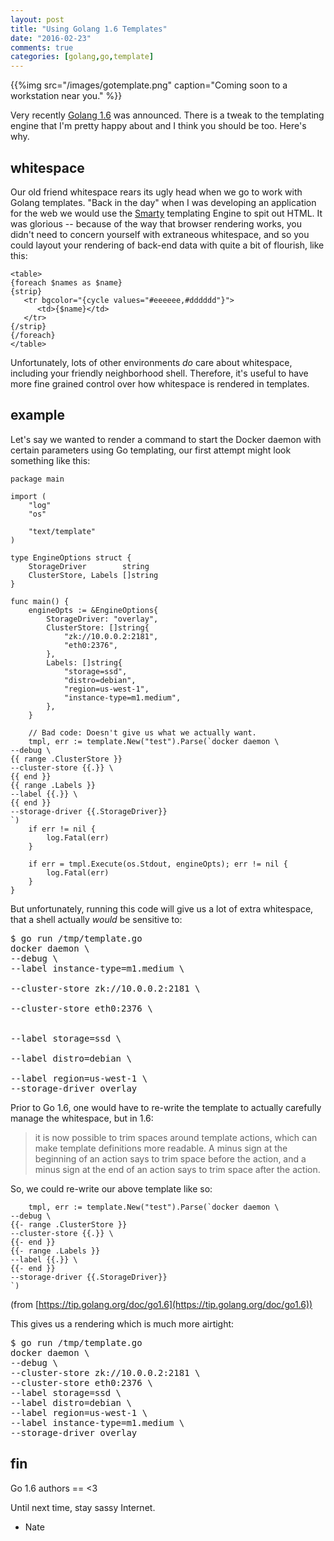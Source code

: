 ```yaml
---
layout: post
title: "Using Golang 1.6 Templates"
date: "2016-02-23"
comments: true
categories: [golang,go,template]
---
```


{{%img src="/images/gotemplate.png" caption="Coming soon to a workstation near you." %}}

Very recently [Golang 1.6](https://tip.golang.org/doc/go1.6) was announced.
There is a tweak to the templating engine that I'm pretty happy about and I
think you should be too.  Here's why.

## whitespace

Our old friend whitespace rears its ugly head when we go to work with Golang
templates.  "Back in the day" when I was developing an application for the web
we would use the [Smarty](http://www.smarty.net/crash_course) templating Engine
to spit out HTML.  It was glorious -- because of the way that browser rendering
works, you didn't need to concern yourself with extraneous whitespace, and so
you could layout your rendering of back-end data with quite a bit of flourish,
like this:

```
<table>
{foreach $names as $name}
{strip}
   <tr bgcolor="{cycle values="#eeeeee,#dddddd"}">
      <td>{$name}</td>
   </tr>
{/strip}
{/foreach}
</table>
```

Unfortunately, lots of other environments _do_ care about whitespace, including
your friendly neighborhood shell.  Therefore, it's useful to have more fine
grained control over how whitespace is rendered in templates.

## example

Let's say we wanted to render a command to start the Docker daemon with certain
parameters using Go templating, our first attempt might look something like
this:

```
package main

import (
	"log"
	"os"

	"text/template"
)

type EngineOptions struct {
	StorageDriver        string
	ClusterStore, Labels []string
}

func main() {
	engineOpts := &EngineOptions{
		StorageDriver: "overlay",
		ClusterStore: []string{
			"zk://10.0.0.2:2181",
			"eth0:2376",
		},
		Labels: []string{
			"storage=ssd",
			"distro=debian",
			"region=us-west-1",
			"instance-type=m1.medium",
		},
	}

	// Bad code: Doesn't give us what we actually want.
	tmpl, err := template.New("test").Parse(`docker daemon \
--debug \
{{ range .ClusterStore }}
--cluster-store {{.}} \
{{ end }}
{{ range .Labels }}
--label {{.}} \
{{ end }}
--storage-driver {{.StorageDriver}}
`)
	if err != nil {
		log.Fatal(err)
	}

	if err = tmpl.Execute(os.Stdout, engineOpts); err != nil {
		log.Fatal(err)
	}
}
```

But unfortunately, running this code will give us a lot of extra whitespace,
that a shell actually _would_ be sensitive to:

<pre>
$ go run /tmp/template.go
docker daemon \
--debug \
--label instance-type=m1.medium \

--cluster-store zk://10.0.0.2:2181 \

--cluster-store eth0:2376 \


--label storage=ssd \

--label distro=debian \

--label region=us-west-1 \
--storage-driver overlay
</pre>

Prior to Go 1.6, one would have to re-write the template to actually carefully
manage the whitespace, but in 1.6:

> it is now possible to trim spaces around template actions, which can make
> template definitions more readable. A minus sign at the beginning of an
> action says to trim space before the action, and a minus sign at the end of
> an action says to trim space after the action.

So, we could re-write our above template like so:

```
	tmpl, err := template.New("test").Parse(`docker daemon \
--debug \
{{- range .ClusterStore }}
--cluster-store {{.}} \
{{- end }}
{{- range .Labels }}
--label {{.}} \
{{- end }}
--storage-driver {{.StorageDriver}}
`)
```

(from [https://tip.golang.org/doc/go1.6](https://tip.golang.org/doc/go1.6))

This gives us a rendering which is much more airtight:

<pre>
$ go run /tmp/template.go
docker daemon \
--debug \
--cluster-store zk://10.0.0.2:2181 \
--cluster-store eth0:2376 \
--label storage=ssd \
--label distro=debian \
--label region=us-west-1 \
--label instance-type=m1.medium \
--storage-driver overlay
</pre>

## fin

Go 1.6 authors == <3

Until next time, stay sassy Internet.

- Nate
